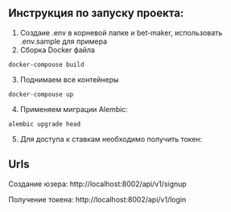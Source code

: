 ## Инструкция по запуску проекта:

1. Создаие .env в корневой папке и bet-maker, использовать .env.sample для примера
2. Сборка Docker файла
```
docker-compouse build
```
3. Поднимаем все контейнеры
```
docker-compouse up
```

4. Применяем миграции Alembic:
```
alembic upgrade head
```

5. Для доступа к ставкам необходимо получить токен:

## Urls

Создание юзера: http://localhost:8002/api/v1/signup

Получение токена: http://localhost:8002/api/v1/login


